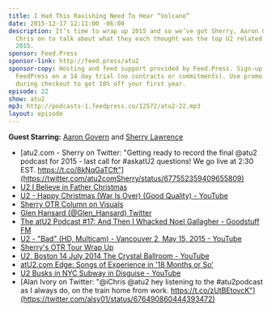 ```yaml
---
title: I Had This Ravishing Need To Hear “Volcano”
date: 2015-12-17 12:11:00 -06:00
description: It’s time to wrap up 2015 and so we’ve got Sherry, Aaron G, Matt, and
  Chris on to talk about what they each thought was the top U2 related moments of
  2015.
sponsor: Feed.Press
sponsor-link: http://feed.press/atu2
sponsor-copy: Hosting and feed support provided by Feed.Press. Sign-up today and try
  FeedPress on a 14 day trial (no contracts or commitments). Use promo code "atu2"
  during checkout to get 10% off your first year.
episode: 22
show: atu2
mp3: http://podcasts-1.feedpress.co/12572/atu2-22.mp3
layout: episode
---
```


**Guest Starring:**
[Aaron Govern](/people/aaron-govern) and  [Sherry Lawrence](/people/sherry-lawrence)


* [atu2.com - Sherry on Twitter: "Getting ready to record the final @atu2 podcast for 2015 - last call for #askatU2 questions! We go live at 2:30 EST. https://t.co/8kNqGaTCft"](https://twitter.com/atu2comSherry/status/677552359409655809)
* [U2  I Believe in Father Christmas](http://www.u2.com/media/player/600/22)
* [U2 - Happy Christmas (War Is Over) (Good Quality) - YouTube](https://www.youtube.com/watch?v=HcPOxL5bwt4)
* [Sherry OTR Column on Visuals](http://www.atu2.com/news/column-off-the-record--vol-15-671.html)
* [Glen Hansard (@Glen_Hansard) Twitter](https://twitter.com/glen_hansard)
* [The atU2 Podcast #17: And Then I Whacked Noel Gallagher - Goodstuff FM](http://goodstuff.fm/atu2/17)
* [U2 - "Bad" (HD, Multicam) - Vancouver 2, May 15, 2015 - YouTube](https://www.youtube.com/watch?v=qH8hNXP_cKc)
* [Sherry's OTR Tour Wrap Up](http://www.atu2.com/news/column-off-the-record--vol-15-701.html)
* [U2, Boston 14 July 2014 The Crystal Ballroom - YouTube](https://www.youtube.com/watch?v=mu3Gp7mXeNE)
* [atU2.com Edge: Songs of Experience in '18 Months or So'](http://www.atu2.com/news/edge-songs-of-experience-in-18-months-or-so.html)
* [U2 Busks in NYC Subway in Disguise - YouTube](https://www.youtube.com/watch?v=aluYo-FSqiw)
* [Alan Ivory on Twitter: "@iChris @atu2 hey listening to the #atu2podcast as I always do, on the train home from work. https://t.co/zUtBEtovcK"](https://twitter.com/alsy01/status/676490860444393472)
